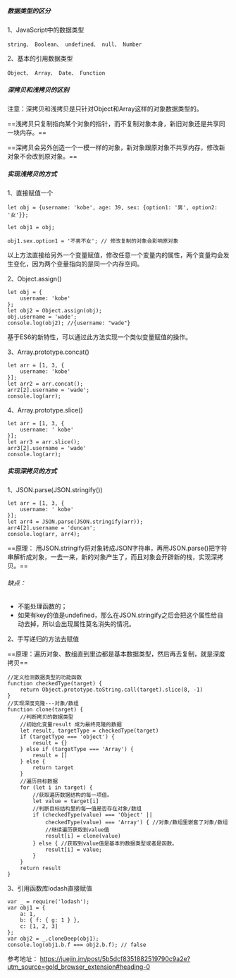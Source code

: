 ##### 数据类型的区分

1、JavaScript中的数据类型

```
string、 Boolean、 undefined、 null、 Number
```

2、基本的引用数据类型


```
Object、 Array、 Date、 Function
```

##### 深拷贝和浅拷贝的区别

注意：深拷贝和浅拷贝是只针对Object和Array这样的对象数据类型的。

==浅拷贝只复制指向某个对象的指针，而不复制对象本身，新旧对象还是共享同一块内存。==

==深拷贝会另外创造一个一模一样的对象，新对象跟原对象不共享内存，修改新对象不会改到原对象。==

##### 实现浅拷贝的方式
1、直接赋值一个

```
let obj = {username: 'kobe', age: 39, sex: {option1: '男', option2: '女'}};

let obj1 = obj;

obj1.sex.option1 = '不男不女'; // 修改复制的对象会影响原对象
```
以上方法直接给另外一个变量赋值，修改任意一个变量内的属性，两个变量均会发生变化，因为两个变量指向的是同一个内存空间。

2、Object.assign()

```
let obj = {
    username: 'kobe'
};
let obj2 = Object.assign(obj);
obj.username = 'wade';
console.log(obj2); //{username: "wade"}
```
基于ES6的新特性，可以通过此方法实现一个类似变量赋值的操作。

3、Array.prototype.concat()

```
let arr = [1, 3, {
    username: 'kobe'
}];
let arr2 = arr.concat();    
arr2[2].username = 'wade';
console.log(arr);
```

4、Array.prototype.slice()

```
let arr = [1, 3, {
    username: ' kobe'
}];
let arr3 = arr.slice();
arr3[2].username = 'wade'
console.log(arr);
```

##### 实现深拷贝的方式
1、JSON.parse(JSON.stringify())

```
let arr = [1, 3, {
    username: ' kobe'
}];
let arr4 = JSON.parse(JSON.stringify(arr));
arr4[2].username = 'duncan'; 
console.log(arr, arr4);
```
==原理： 用JSON.stringify将对象转成JSON字符串，再用JSON.parse()把字符串解析成对象，一去一来，新的对象产生了，而且对象会开辟新的栈，实现深拷贝。==
###### 缺点： 
- 不能处理函数的；
- 如果有key的值是undefined，那么在JSON.stringify之后会把这个属性给自动去掉，所以会出现属性莫名消失的情况。

2、手写递归的方法去赋值

==原理：遍历对象、数组直到里边都是基本数据类型，然后再去复制，就是深度拷贝==


```
//定义检测数据类型的功能函数
function checkedType(target) {
    return Object.prototype.toString.call(target).slice(8, -1)
}
//实现深度克隆---对象/数组
function clone(target) {
    //判断拷贝的数据类型
    //初始化变量result 成为最终克隆的数据
    let result, targetType = checkedType(target)
    if (targetType === 'object') {
        result = {}
    } else if (targetType === 'Array') {
        result = []
    } else {
        return target
    }
    //遍历目标数据
    for (let i in target) {
        //获取遍历数据结构的每一项值。
        let value = target[i]
        //判断目标结构里的每一值是否存在对象/数组
        if (checkedType(value) === 'Object' ||
            checkedType(value) === 'Array') { //对象/数组里嵌套了对象/数组
            //继续遍历获取到value值
            result[i] = clone(value)
        } else { //获取到value值是基本的数据类型或者是函数。
            result[i] = value;
        }
    }
    return result
}
```



3、引用函数库lodash直接赋值

```
var _ = require('lodash');
var obj1 = {
    a: 1,
    b: { f: { g: 1 } },
    c: [1, 2, 3]
};
var obj2 = _.cloneDeep(obj1);
console.log(obj1.b.f === obj2.b.f); // false
```




参考地址： https://juejin.im/post/5b5dcf8351882519790c9a2e?utm_source=gold_browser_extension#heading-0